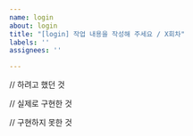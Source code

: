 ```yaml
---
name: login
about: login
title: "[login] 작업 내용을 작성해 주세요 / X회차"
labels: ''
assignees: ''

---
```


// 하려고 했던 것

// 실제로 구현한 것

// 구현하지 못한 것
